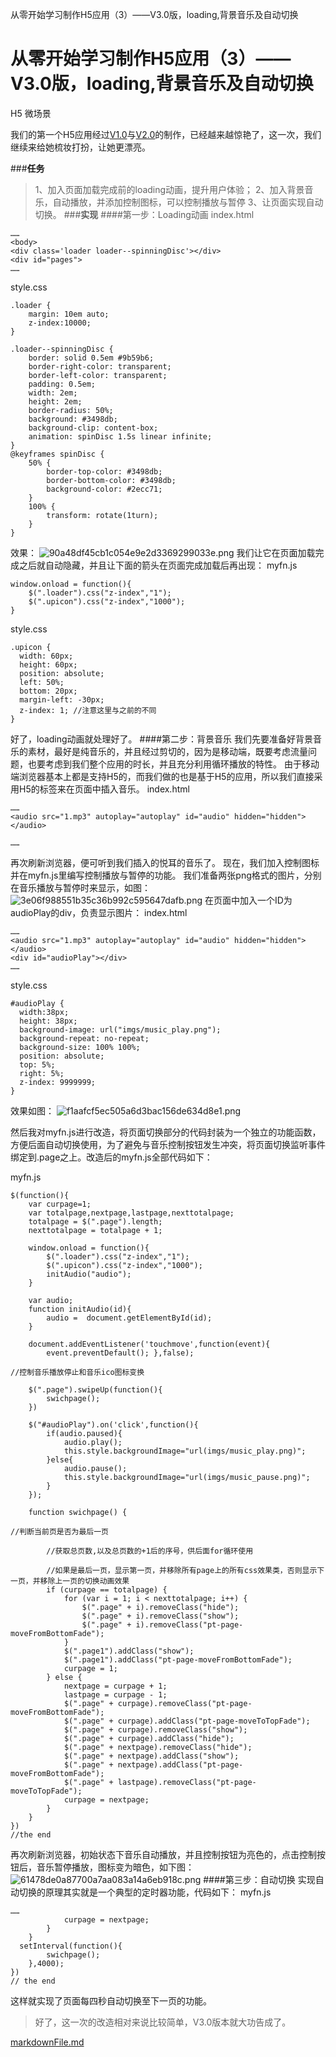 从零开始学习制作H5应用（3）——V3.0版，loading,背景音乐及自动切换

# 从零开始学习制作H5应用（3）——V3.0版，loading,背景音乐及自动切换

H5
微场景

我们的第一个H5应用经过[V1.0](http://blog.csdn.net/hjb2722404/article/details/46363367)与[V2.0](http://blog.csdn.net/hjb2722404/article/details/46380421)的制作，已经越来越惊艳了，这一次，我们继续来给她梳妆打扮，让她更漂亮。

###**任务**

> 1、加入页面加载完成前的loading动画，提升用户体验；
> 2、加入背景音乐，自动播放，并添加控制图标，可以控制播放与暂停
> 3、让页面实现自动切换。
###**实现**
####第一步：Loading动画
index.html

	……
	<body>
	<div class='loader loader--spinningDisc'></div>
	<div id="pages">
	……

style.css

	.loader {
	    margin: 10em auto;
	    z-index:10000;
	}
	
	.loader--spinningDisc {
	    border: solid 0.5em #9b59b6;
	    border-right-color: transparent;
	    border-left-color: transparent;
	    padding: 0.5em;
	    width: 2em;
	    height: 2em;
	    border-radius: 50%;
	    background: #3498db;
	    background-clip: content-box;
	    animation: spinDisc 1.5s linear infinite;
	}
	@keyframes spinDisc {
	    50% {
	        border-top-color: #3498db;
	        border-bottom-color: #3498db;
	        background-color: #2ecc71;
	    }
	    100% {
	        transform: rotate(1turn);
	    }
	}

效果：
![90a48df45cb1c054e9e2d3369299033e.png](https://cdn.jsdelivr.net/gh/hjb2722404/myimg/20201231095015.png)
我们让它在页面加载完成之后就自动隐藏，并且让下面的箭头在页面完成加载后再出现：
myfn.js

	window.onload = function(){
	    $(".loader").css("z-index","1");
	    $(".upicon").css("z-index","1000");
	}

style.css

	.upicon {
	  width: 60px;
	  height: 60px;
	  position: absolute;
	  left: 50%;
	  bottom: 20px;
	  margin-left: -30px;
	  z-index: 1; //注意这里与之前的不同
	}

好了，loading动画就处理好了。
####第二步：背景音乐
我们先要准备好背景音乐的素材，最好是纯音乐的，并且经过剪切的，因为是移动端，既要考虑流量问题，也要考虑到我们整个应用的时长，并且充分利用循环播放的特性。
由于移动端浏览器基本上都是支持H5的，而我们做的也是基于H5的应用，所以我们直接采用H5的标签来在页面中插入音乐。
index.html

	……
	<audio src="1.mp3" autoplay="autoplay" id="audio" hidden="hidden"></audio>
	
	……

再次刷新浏览器，便可听到我们插入的悦耳的音乐了。
现在，我们加入控制图标并在myfn.js里编写控制播放与暂停的功能。
我们准备两张png格式的图片，分别在音乐播放与暂停时来显示，如图：
![3e06f988551b35c36b992c595647dafb.png](https://cdn.jsdelivr.net/gh/hjb2722404/myimg/20201231095026.png)
在页面中加入一个ID为audioPlay的div，负责显示图片：
index.html

	……
	<audio src="1.mp3" autoplay="autoplay" id="audio" hidden="hidden"></audio>
	<div id="audioPlay"></div>
	……

style.css

	#audioPlay {
	  width:38px;
	  height: 38px;
	  background-image: url("imgs/music_play.png");
	  background-repeat: no-repeat;
	  background-size: 100% 100%;
	  position: absolute;
	  top: 5%;
	  right: 5%;
	  z-index: 9999999;
	}

效果如图：
![f1aafcf5ec505a6d3bac156de634d8e1.png](https://cdn.jsdelivr.net/gh/hjb2722404/myimg/20201231095037.png)

然后我对myfn.js进行改造，将页面切换部分的代码封装为一个独立的功能函数，方便后面自动切换使用，为了避免与音乐控制按钮发生冲突，将页面切换监听事件绑定到.page之上。改造后的myfn.js全部代码如下：

myfn.js

	$(function(){
	    var curpage=1;
	    var totalpage,nextpage,lastpage,nexttotalpage;
	    totalpage = $(".page").length;
	    nexttotalpage = totalpage + 1;
	
	    window.onload = function(){
	        $(".loader").css("z-index","1");
	        $(".upicon").css("z-index","1000");
	        initAudio("audio");
	    }
	
	    var audio;
	    function initAudio(id){
	        audio =  document.getElementById(id);
	    }
	
	    document.addEventListener('touchmove',function(event){
	        event.preventDefault(); },false);
	
	//控制音乐播放停止和音乐ico图标变换
	
	    $(".page").swipeUp(function(){
	        swichpage();
	    })
	
	    $("#audioPlay").on('click',function(){
	        if(audio.paused){
	            audio.play();
	            this.style.backgroundImage="url(imgs/music_play.png)";
	        }else{
	            audio.pause();
	            this.style.backgroundImage="url(imgs/music_pause.png)";
	        }
	    });
	
	    function swichpage() {
	
	//判断当前页是否为最后一页
	
	        //获取总页数,以及总页数的+1后的序号，供后面for循环使用
	
	        //如果是最后一页，显示第一页，并移除所有page上的所有css效果类，否则显示下一页，并移除上一页的切换动画效果
	        if (curpage == totalpage) {
	            for (var i = 1; i < nexttotalpage; i++) {
	                $(".page" + i).removeClass("hide");
	                $(".page" + i).removeClass("show");
	                $(".page" + i).removeClass("pt-page-moveFromBottomFade");
	            }
	            $(".page1").addClass("show");
	            $(".page1").addClass("pt-page-moveFromBottomFade");
	            curpage = 1;
	        } else {
	            nextpage = curpage + 1;
	            lastpage = curpage - 1;
	            $(".page" + curpage).removeClass("pt-page-moveFromBottomFade");
	            $(".page" + curpage).addClass("pt-page-moveToTopFade");
	            $(".page" + curpage).removeClass("show");
	            $(".page" + curpage).addClass("hide");
	            $(".page" + nextpage).removeClass("hide");
	            $(".page" + nextpage).addClass("show");
	            $(".page" + nextpage).addClass("pt-page-moveFromBottomFade");
	            $(".page" + lastpage).removeClass("pt-page-moveToTopFade");
	            curpage = nextpage;
	        }
	    }
	})
	//the end

再次刷新浏览器，初始状态下音乐自动播放，并且控制按钮为亮色的，点击控制按钮后，音乐暂停播放，图标变为暗色，如下图：
![61478de0a87700a7aa083a14a6eb918c.png](https://cdn.jsdelivr.net/gh/hjb2722404/myimg/20201231095048.png)
####第三步：自动切换
实现自动切换的原理其实就是一个典型的定时器功能，代码如下：
myfn.js

	……
	            curpage = nextpage;
	        }
	    }
	  setInterval(function(){
	        swichpage();
	    },4000);
	})
	// the end

这样就实现了页面每四秒自动切换至下一页的功能。
> 好了，这一次的改造相对来说比较简单，V3.0版本就大功告成了。

[markdownFile.md](../_resources/983a9fa456fcb212dbbf8de43fbaf47a.bin)